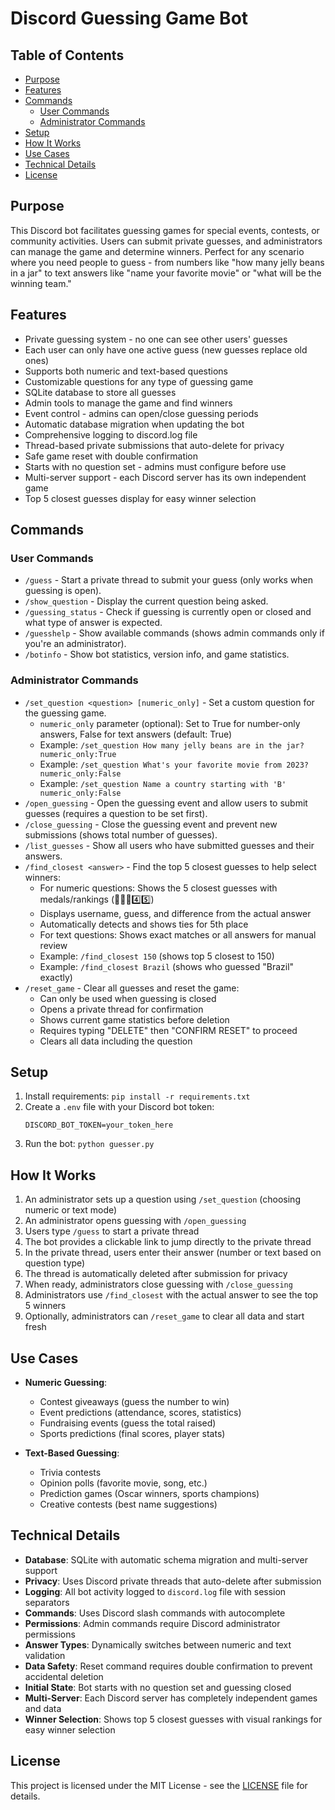 # Discord Guessing Game Bot

## Table of Contents
- [Purpose](#purpose)
- [Features](#features)
- [Commands](#commands)
  - [User Commands](#user-commands)
  - [Administrator Commands](#administrator-commands)
- [Setup](#setup)
- [How It Works](#how-it-works)
- [Use Cases](#use-cases)
- [Technical Details](#technical-details)
- [License](#license)

## Purpose
This Discord bot facilitates guessing games for special events, contests, or community activities. Users can submit private guesses, and administrators can manage the game and determine winners. Perfect for any scenario where you need people to guess - from numbers like "how many jelly beans in a jar" to text answers like "name your favorite movie" or "what will be the winning team."

## Features
- Private guessing system - no one can see other users' guesses
- Each user can only have one active guess (new guesses replace old ones)
- Supports both numeric and text-based questions
- Customizable questions for any type of guessing game
- SQLite database to store all guesses
- Admin tools to manage the game and find winners
- Event control - admins can open/close guessing periods
- Automatic database migration when updating the bot
- Comprehensive logging to discord.log file
- Thread-based private submissions that auto-delete for privacy
- Safe game reset with double confirmation
- Starts with no question set - admins must configure before use
- Multi-server support - each Discord server has its own independent game
- Top 5 closest guesses display for easy winner selection

## Commands

### User Commands
- `/guess` - Start a private thread to submit your guess (only works when guessing is open).
- `/show_question` - Display the current question being asked.
- `/guessing_status` - Check if guessing is currently open or closed and what type of answer is expected.
- `/guesshelp` - Show available commands (shows admin commands only if you're an administrator).
- `/botinfo` - Show bot statistics, version info, and game statistics.

### Administrator Commands
- `/set_question <question> [numeric_only]` - Set a custom question for the guessing game.
  - `numeric_only` parameter (optional): Set to True for number-only answers, False for text answers (default: True)
  - Example: `/set_question How many jelly beans are in the jar? numeric_only:True`
  - Example: `/set_question What's your favorite movie from 2023? numeric_only:False`
  - Example: `/set_question Name a country starting with 'B' numeric_only:False`
- `/open_guessing` - Open the guessing event and allow users to submit guesses (requires a question to be set first).
- `/close_guessing` - Close the guessing event and prevent new submissions (shows total number of guesses).
- `/list_guesses` - Show all users who have submitted guesses and their answers.
- `/find_closest <answer>` - Find the top 5 closest guesses to help select winners:
  - For numeric questions: Shows the 5 closest guesses with medals/rankings (🥇🥈🥉4️⃣5️⃣)
  - Displays username, guess, and difference from the actual answer
  - Automatically detects and shows ties for 5th place
  - For text questions: Shows exact matches or all answers for manual review
  - Example: `/find_closest 150` (shows top 5 closest to 150)
  - Example: `/find_closest Brazil` (shows who guessed "Brazil" exactly)
- `/reset_game` - Clear all guesses and reset the game:
  - Can only be used when guessing is closed
  - Opens a private thread for confirmation
  - Shows current game statistics before deletion
  - Requires typing "DELETE" then "CONFIRM RESET" to proceed
  - Clears all data including the question

## Setup
1. Install requirements: `pip install -r requirements.txt`
2. Create a `.env` file with your Discord bot token:
   ```
   DISCORD_BOT_TOKEN=your_token_here
   ```
3. Run the bot: `python guesser.py`

## How It Works
1. An administrator sets up a question using `/set_question` (choosing numeric or text mode)
2. An administrator opens guessing with `/open_guessing`
3. Users type `/guess` to start a private thread
4. The bot provides a clickable link to jump directly to the private thread
5. In the private thread, users enter their answer (number or text based on question type)
6. The thread is automatically deleted after submission for privacy
7. When ready, administrators close guessing with `/close_guessing`
8. Administrators use `/find_closest` with the actual answer to see the top 5 winners
9. Optionally, administrators can `/reset_game` to clear all data and start fresh

## Use Cases
- **Numeric Guessing**:
  - Contest giveaways (guess the number to win)
  - Event predictions (attendance, scores, statistics)
  - Fundraising events (guess the total raised)
  - Sports predictions (final scores, player stats)
  
- **Text-Based Guessing**:
  - Trivia contests
  - Opinion polls (favorite movie, song, etc.)
  - Prediction games (Oscar winners, sports champions)
  - Creative contests (best name suggestions)

## Technical Details
- **Database**: SQLite with automatic schema migration and multi-server support
- **Privacy**: Uses Discord private threads that auto-delete after submission
- **Logging**: All bot activity logged to `discord.log` file with session separators
- **Commands**: Uses Discord slash commands with autocomplete
- **Permissions**: Admin commands require Discord administrator permissions
- **Answer Types**: Dynamically switches between numeric and text validation
- **Data Safety**: Reset command requires double confirmation to prevent accidental deletion
- **Initial State**: Bot starts with no question set and guessing closed
- **Multi-Server**: Each Discord server has completely independent games and data
- **Winner Selection**: Shows top 5 closest guesses with visual rankings for easy winner selection

## License
This project is licensed under the MIT License - see the [LICENSE](LICENSE) file for details.
